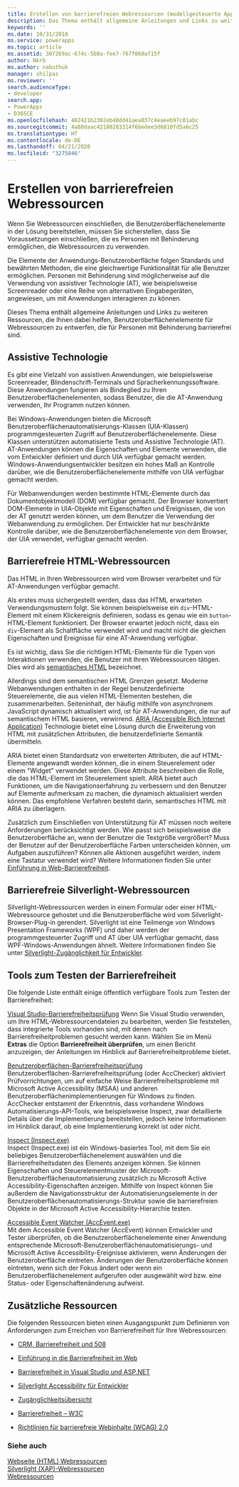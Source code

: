 ```yaml
---
title: Erstellen von barrierefreien Webressourcen (modellgesteuerte Apps) | Microsoft Docs
description: Das Thema enthält allgemeine Anleitungen und Links zu weiteren Ressourcen, die Ihnen dabei helfen, Benutzeroberflächenelemente für Webressourcen zu entwerfen, die für Personen mit Behinderung barrierefrei sind.
keywords: ''
ms.date: 10/31/2018
ms.service: powerapps
ms.topic: article
ms.assetid: 307269ac-674c-5b8a-fee7-767f060af15f
author: Nkrb
ms.author: nabuthuk
manager: shilpas
ms.reviewer: ''
search.audienceType:
- developer
search.app:
- PowerApps
- D365CE
ms.openlocfilehash: 482421b2302eb48dd41aea037c4eaeeb97c01abc
ms.sourcegitcommit: 4a88daac42180283314f6bedee3d6810fd5a6c25
ms.translationtype: HT
ms.contentlocale: de-DE
ms.lasthandoff: 04/21/2020
ms.locfileid: "3275846"
---
```

# <a name="create-accessible-web-resources"></a>Erstellen von barrierefreien Webressourcen

<!-- https://docs.microsoft.com/dynamics365/customer-engagement/developer/create-accessible-web-resources -->


Wenn Sie Webressourcen einschließen, die Benutzeroberflächenelemente in der Lösung bereitstellen, müssen Sie sicherstellen, dass Sie Voraussetzungen einschließen, die es Personen mit Behinderung ermöglichen, die Webressourcen zu verwenden.  
  
 Die Elemente der Anwendungs-Benutzeroberfläche folgen Standards und bewährten Methoden, die eine gleichwertige Funktionalität für alle Benutzer ermöglichen. Personen mit Behinderung sind möglicherweise auf die Verwendung von assistiver Technologie (AT), wie beispielsweise Screenreader oder eine Reihe von alternativen Eingabegeräten, angewiesen, um mit Anwendungen interagieren zu können.  
  
 Dieses Thema enthält allgemeine Anleitungen und Links zu weiteren Ressourcen, die Ihnen dabei helfen, Benutzeroberflächenelemente für Webressourcen zu entwerfen, die für Personen mit Behinderung barrierefrei sind.  
  
<a name="BKMK_AT"></a>   

## <a name="assistive-technology"></a>Assistive Technologie  

 Es gibt eine Vielzahl von assistiven Anwendungen, wie beispielsweise Screenreader, Blindenschrift-Terminals und Spracherkennungssoftware. Diese Anwendungen fungieren als Bindeglied zu Ihren Benutzeroberflächenelementen, sodass Benutzer, die die AT-Anwendung verwenden, Ihr Programm nutzen können.  
  
 Bei Windows-Anwendungen bieten die Microsoft Benutzeroberflächenautomatisierungs-Klassen (UIA-Klassen) programmgesteuerten Zugriff auf Benutzeroberflächenelemente. Diese Klassen unterstützen automatisierte Tests und Assistive Technologie (AT). AT-Anwendungen können die Eigenschaften und Elemente verwenden, die vom Entwickler definiert und durch UIA verfügbar gemacht werden. Windows-Anwendungsentwickler besitzen ein hohes Maß an Kontrolle darüber, wie die Benutzeroberflächenelemente mithilfe von UIA verfügbar gemacht werden.  
  
 Für Webanwendungen werden bestimmte HTML-Elemente durch das Dokumentobjektmodell (DOM) verfügbar gemacht. Der Browser konvertiert DOM-Elemente in UIA-Objekte mit Eigenschaften und Ereignissen, die von der AT genutzt werden können, um dem Benutzer die Verwendung der Webanwendung zu ermöglichen. Der Entwickler hat nur beschränkte Kontrolle darüber, wie die Benutzeroberflächenelemente von dem Browser, der UIA verwendet, verfügbar gemacht werden.  
  
<a name="BKMK_HTMLWebResources"></a>

## <a name="accessible-html-web-resources"></a>Barrierefreie HTML-Webressourcen  

Das HTML in Ihren Webressourcen wird vom Browser verarbeitet und für AT-Anwendungen verfügbar gemacht.  
  
Als erstes muss sichergestellt werden, dass das HTML erwarteten Verwendungsmustern folgt. Sie können beispielsweise ein `div`-HTML-Element mit einem Klickereignis definieren, sodass es genau wie ein `button`-HTML-Element funktioniert. Der Browser erwartet jedoch nicht, dass ein `div`-Element als Schaltfläche verwendet wird und macht nicht die gleichen Eigenschaften und Ereignisse für eine AT-Anwendung verfügbar.  
  
Es ist wichtig, dass Sie die richtigen HTML-Elemente für die Typen von Interaktionen verwenden, die Benutzer mit Ihren Webressourcen tätigen. Dies wird als [semantisches HTML](https://docs.microsoft.com/microsoft-edge/accessibility) bezeichnet.  
  
Allerdings sind dem semantischen HTML Grenzen gesetzt. Moderne Webanwendungen enthalten in der Regel benutzerdefinierte Steuerelemente, die aus vielen HTML-Elementen bestehen, die zusammenarbeiten. Seiteninhalt, der häufig mithilfe von asynchronem JavaScript dynamisch aktualisiert wird, ist für AT-Anwendungen, die nur auf semantischem HTML basieren, verwirrend. [ARIA (Accessible Rich Internet Application)](https://docs.microsoft.com/microsoft-edge/accessibility) Technologie bietet eine Lösung durch die Erweiterung von HTML mit zusätzlichen Attributen, die benutzerdefinierte Semantik übermitteln.  
  
 ARIA bietet einen Standardsatz von erweiterten Attributen, die auf HTML-Elemente angewandt werden können, die in einem Steuerelement oder einem "Widget" verwendet werden. Diese Attribute beschreiben die Rolle, die das HTML-Element im Steuerelement spielt. ARIA bietet auch Funktionen, um die Navigationserfahrung zu verbessern und den Benutzer auf Elemente aufmerksam zu machen, die dynamisch aktualisiert werden können. Das empfohlene Verfahren besteht darin, semantisches HTML mit ARIA zu überlagern.  
  
 Zusätzlich zum Einschließen von Unterstützung für AT müssen noch weitere Anforderungen berücksichtigt werden. Wie passt sich beispielsweise die Benutzeroberfläche an, wenn der Benutzer die Textgröße vergrößert? Muss der Benutzer auf der Benutzeroberfläche Farben unterscheiden können, um Aufgaben auszuführen? Können alle Aktionen ausgeführt werden, indem eine Tastatur verwendet wird? Weitere Informationen finden Sie unter [Einführung in Web-Barrierefreiheit](https://docs.microsoft.com/previous-versions/windows/apps/hh452681(v=win.10)).
  
<a name="BKMK_SilverlightWebResources"></a>   

## <a name="accessible-silverlight-web-resources"></a>Barrierefreie Silverlight-Webressourcen  

 Silverlight-Webressourcen werden in einem Formular oder einer HTML-Webressource gehostet und die Benutzeroberfläche wird vom Silverlight-Browser-Plug-in gerendert. Silverlight ist eine Teilmenge von Windows Presentation Frameworks (WPF) und daher werden der programmgesteuerter Zugriff und AT über UIA verfügbar gemacht, dass WPF-Windows-Anwendungen ähnelt. Weitere Informationen finden Sie unter [Silverlight-Zugänglichkeit für Entwickler](https://docs.microsoft.com/previous-versions/windows/).  
  
<a name="BKMK_AccessiblityTestingTools"></a>   

## <a name="accessibility-testing-tools"></a>Tools zum Testen der Barrierefreiheit  

 Die folgende Liste enthält einige öffentlich verfügbare Tools zum Testen der Barrierefreiheit:  
  
 [Visual Studio-Barrierefreiheitsprüfung](https://msdn.microsoft.com/library/ms228004)  <!--TODO No relevant microsoft docs link-->
 Wenn Sie Visual Studio verwenden, um Ihre HTML-Webressourcendateien zu bearbeiten, werden Sie feststellen, dass integrierte Tools vorhanden sind, mit denen nach Barrierefreiheitproblemen gesucht werden kann. Wählen Sie im Menü **Extras** die Option **Barrierefreiheit überprüfen**, um einen Bericht anzuzeigen, der Anleitungen im Hinblick auf Barrierefreiheitprobleme bietet.  
  
 [Benutzeroberflächen-Barrierefreiheitsprüfung](https://acccheck.codeplex.com/)  
 Benutzeroberflächen-Barrierefreiheitsprüfung (oder AccChecker) aktiviert Prüfvorrichtungen, um auf einfache Weise Barrierefreiheitsprobleme mit Microsoft Active Accessibility (MSAA) und anderen Benutzeroberflächenimplementierungen für Windows zu finden. AccChecker entstammt der Erkenntnis, dass vorhandene Windows Automatisierungs-API-Tools, wie beispielsweise Inspect, zwar detaillierte Details über die Implementierung bereitstellen, jedoch keine Informationen im Hinblick darauf, ob eine Implementierung korrekt ist oder nicht.  
  
 [Inspect (Inspect.exe)](https://docs.microsoft.com/windows/desktop/WinAuto/inspect-objects)  
 Inspect (Inspect.exe) ist ein Windows-basiertes Tool, mit dem Sie ein beliebiges Benutzeroberflächenelement auswählen und die Barrierefreiheitsdaten des Elements anzeigen können. Sie können Eigenschaften und Steuerelementmuster der Microsoft-Benutzeroberflächenautomatisierung zusätzlich zu Microsoft Active Accessibility-Eigenschaften anzeigen. Mithilfe von Inspect können Sie außerdem die Navigationsstruktur der Automatisierungselemente in der Benutzeroberflächenautomatisierungs-Struktur sowie die barrierefreien Objekte in der Microsoft Active Accessibility-Hierarchie testen.  
  
 [Accessible Event Watcher (AccEvent.exe)](https://docs.microsoft.com/windows/desktop/WinAuto/accessible-event-watcher)  
 Mit dem Accessible Event Watcher (AccEvent) können Entwickler und Tester überprüfen, ob die Benutzeroberflächenelemente einer Anwendung entsprechende Microsoft-Benutzeroberflächenautomatisierungs- und Microsoft Active Accessibility-Ereignisse aktivieren, wenn Änderungen der Benutzeroberfläche eintreten. Änderungen der Benutzeroberfläche können eintreten, wenn sich der Fokus ändert oder wenn ein Benutzeroberflächenelement aufgerufen oder ausgewählt wird bzw. eine Status- oder Eigenschaftenänderung aufweist.
  
<a name="BKMK_AdditionalResources"></a> 

## <a name="additional-resources"></a>Zusätzliche Ressourcen  
 Die folgenden Ressourcen bieten einen Ausgangspunkt zum Definieren von Anforderungen zum Erreichen von Barrierefreiheit für Ihre Webressourcen:  
  
- [CRM, Barrierefreiheit und 508](https://blogs.msdn.com/b/devkeydet/archive/2013/01/29/crm-accessibility-and-508.aspx)  
  
- [Einführung in die Barrierefreiheit im Web](https://docs.microsoft.com/previous-versions/windows/apps/hh452681(v=win.10))  
  
- [Barrierefreiheit in Visual Studio und ASP.NET](https://msdn.microsoft.com/library/ms228004)  <!--TODO No relevant microsoft docs link-->
  
- [Silverlight Accessibility für Entwickler](https://docs.microsoft.com/previous-versions/windows/)  
  
- [Zugänglichkeitsübersicht](https://developer.microsoft.com/windows/accessible-apps)  
  
- [Barrierefreiheit – W3C](https://www.w3.org/standards/webdesign/accessibility)  
  
- [Richtlinien für barrierefreie Webinhalte (WCAG) 2.0](https://www.w3.org/TR/WCAG20/)  
  
### <a name="see-also"></a>Siehe auch  
 [Webseite (HTML) Webressourcen](webpage-html-web-resources.md)   
 [Silverlight (XAP)-Webressourcen](/dynamics365/customer-engagement/developer/silverlight-xap-web-resources)<br/>   <!--TODO No relevant topic in powerapps repo-->
 [Webressourcen](web-resources.md)
